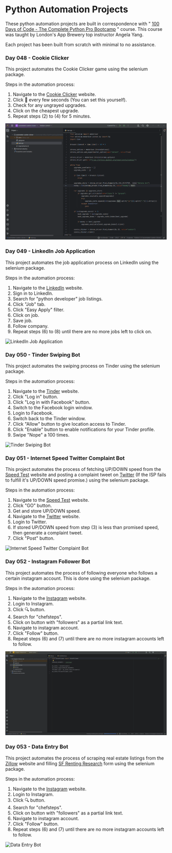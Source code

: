 # Python Automation Projects

These python automation projects are built in correspondence with " [100 Days of Code - The Complete Python Pro Bootcamp](https://www.udemy.com/course/100-days-of-code/) " course. This course was taught by London's App Brewery top instructor Angela Yang.<br/>

Each project has been built from scratch with minimal to no assistance.<br/>

### Day 048 - Cookie Clicker

This project automates the Cookie Clicker game using the selenium package.

Steps in the automation process:
1. Navigate to the [Cookie Clicker](https://orteil.dashnet.org/experiments/cookie/) website.
2. Click 🍪 every few seconds (You can set this yourself).
3. Check for any ungrayed upgrades.
4. Click on the cheapest upgrade.
5. Repeat steps (2) to (4) for 5 minutes.

![Cookie Clicker](automated-cookie-clicker/automated-cookie-clicker.gif)

### Day 049 - LinkedIn Job Application

This project automates the job application process on LinkedIn using the selenium package.

Steps in the automation process:
1. Navigate to the [LinkedIn](https://in.linkedin.com/) website.
2. Sign in to LinkedIn.
3. Search for "python developer" job listings.
4. Click "Job" tab.
5. Click "Easy Apply" filter.
6. Click on job.
7. Save job.
8. Follow company.
9. Repeat steps (6) to (8) until there are no more jobs left to click on.

![LinkedIn Job Application](automated-job-application/automated-job-application.gif)

### Day 050 - Tinder Swiping Bot

This project automates the swiping process on Tinder using the selenium package.

Steps in the automation process:
1. Navigate to the [Tinder](https://tinder.com/) website.
2. Click "Log in" button.
3. Click "Log in with Facebook" button.
4. Switch to the Facebook login window.
5. Login to Facebook.
6. Switch back to the Tinder window.
7. Click "Allow" button to give location access to Tinder.
8. Click "Enable" button to enable notifications for your Tinder profile. 
9. Swipe "Nope" a 100 times.

![Tinder Swiping Bot](auto-tinder-swiping-bot/auto-tinder-swiping-bot.gif)

### Day 051 - Internet Speed Twitter Complaint Bot

This project automates the process of fetching UP/DOWN speed from the [Speed Test](https://www.speedtest.net/) website and posting a complaint tweet on [Twitter](https://twitter.com) (If the ISP fails to fulfill it's UP/DOWN speed promise.) using the selenium package.

Steps in the automation process:
1. Navigate to the [Speed Test](https://www.speedtest.net/) website.
2. Click "GO" button.
3. Get and store UP/DOWN speed.
4. Navigate to the [Twitter](https://twitter.com/i/flow/login?lang=en) website.
5. Login to Twitter.
6. If stored UP/DOWN speed from step (3) is less than promised speed, then generate a complaint tweet.
7. Click "Post" button.

![Internet Speed Twitter Complaint Bot](internet-speed-twitter-complaint-bot/internet-speed-twitter-complaint-bot.gif)

### Day 052 - Instagram Follower Bot 	

This project automates the process of following everyone who follows a certain instagram account. This is done using the selenium package.

Steps in the automation process:
1. Navigate to the [Instagram](https://www.instagram.com/) website.
2. Login to Instagram.
3. Click 🔍 button. 
4. Search for "chefsteps".
5. Click on button with "followers" as a partial link text.
6. Navigate to instagram account.
7. Click "Follow" button.
8. Repeat steps (6) and  (7) until there are no more instagram accounts left to follow.

![Instagram Follower Bot](instagram-follower-bot/instagram-follower-bot.gif)

### Day 053 - Data Entry Bot

This project automates the process of scraping real estate listings from the [Zillow](https://www.zillow.com/san-francisco-ca/rentals/?searchQueryState=%7B%22pagination%22%3A%7B%7D%2C%22%20%20%20%20%20%20%20%20%20%20%20%20%20%20%20%20%20%20%20%22%22mapBounds%22%3A%7B%22north%22%3A37.8826759178948%2C%22east%22%3A-122.23248568896484%2C%22south%22%20%20%20%20%20%20%20%20%20%20%20%20%20%20%20%20%20%20%20%22%22%3A37.66775178944106%2C%22west%22%3A-122.63417331103516%7D%2C%22isMapVisible%22%3Atrue%2C%22%20%20%20%20%20%20%20%20%20%20%20%20%20%20%20%20%20%20%20%22%22filterState%22%3A%7B%22price%22%3A%7B%22max%22%3A872627%7D%2C%22beds%22%3A%7B%22min%22%3A1%7D%22%20%20%20%20%20%20%20%20%20%20%20%20%20%20%20%20%20%20%20%22%2C%22fore%22%3A%7B%22value%22%3Afalse%7D%2C%22mp%22%3A%7B%22max%22%3A3000%7D%2C%22auc%22%3A%7B%22%20%20%20%20%20%20%20%20%20%20%20%20%20%20%20%20%20%20%20%22%22value%22%3Afalse%7D%2C%22nc%22%3A%7B%22value%22%3Afalse%7D%2C%22fr%22%3A%7B%22value%22%3Atrue%22%20%20%20%20%20%20%20%20%20%20%20%20%20%20%20%20%20%20%20%22%7D%2C%22fsbo%22%3A%7B%22value%22%3Afalse%7D%2C%22cmsn%22%3A%7B%22value%22%3Afalse%7D%2C%22fsba%22%20%20%20%20%20%20%20%20%20%20%20%20%20%20%20%20%20%20%20%22%22%3A%7B%22value%22%3Afalse%7D%7D%2C%22isListVisible%22%3Atrue%2C%22regionSelection%22%3A%5B%7B%22%20%20%20%20%20%20%20%20%20%20%20%20%20%20%20%20%20%20%20%22%22regionId%22%3A20330%2C%22regionType%22%3A6%7D%5D%2C%22mapZoom%22%3A12%7D) website and filling [SF Renting Research](https://docs.google.com/forms/d/e/1FAIpQLScIi4o8ikHPGDoPwnvwwo9nM-UcYL1rvDlfHUxTh8tsEY83IQ/viewform?usp=sf_link) form using the selenium package.

Steps in the automation process:
1. Navigate to the [Instagram](https://www.instagram.com/) website.
2. Login to Instagram.
3. Click 🔍 button. 
4. Search for "chefsteps".
5. Click on button with "followers" as a partial link text.
6. Navigate to instagram account.
7. Click "Follow" button.
8. Repeat steps (6) and  (7) until there are no more instagram accounts left to follow.

![Data Entry Bot](data-entry-job-automation/data-entry-job-automation.gif)
